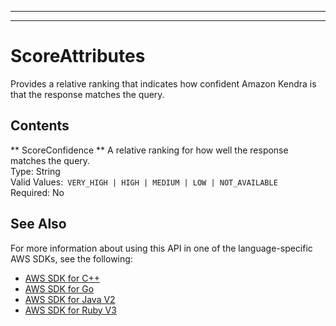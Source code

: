 --------

--------

# ScoreAttributes<a name="API_ScoreAttributes"></a>

Provides a relative ranking that indicates how confident Amazon Kendra is that the response matches the query\.

## Contents<a name="API_ScoreAttributes_Contents"></a>

 ** ScoreConfidence **   <a name="Kendra-Type-ScoreAttributes-ScoreConfidence"></a>
A relative ranking for how well the response matches the query\.  
Type: String  
Valid Values:` VERY_HIGH | HIGH | MEDIUM | LOW | NOT_AVAILABLE`   
Required: No

## See Also<a name="API_ScoreAttributes_SeeAlso"></a>

For more information about using this API in one of the language\-specific AWS SDKs, see the following:
+  [AWS SDK for C\+\+](https://docs.aws.amazon.com/goto/SdkForCpp/kendra-2019-02-03/ScoreAttributes) 
+  [AWS SDK for Go](https://docs.aws.amazon.com/goto/SdkForGoV1/kendra-2019-02-03/ScoreAttributes) 
+  [AWS SDK for Java V2](https://docs.aws.amazon.com/goto/SdkForJavaV2/kendra-2019-02-03/ScoreAttributes) 
+  [AWS SDK for Ruby V3](https://docs.aws.amazon.com/goto/SdkForRubyV3/kendra-2019-02-03/ScoreAttributes) 